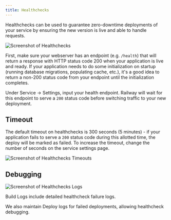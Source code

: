 ```yaml
---
title: Healthchecks
---
```


Healthchecks can be used to guarantee zero-downtime deployments of your service by ensuring the new version is live and able to handle requests.

<Image 
src="https://res.cloudinary.com/railway/image/upload/v1645223701/docs/healthcheck_usnoiu.png"
alt="Screenshot of Healthchecks"
layout="intrinsic"
width={876} height={434} quality={80} />

First, make sure your webserver has an endpoint (e.g. `/health`) that will return a response with HTTP status code 200 when your application is live and ready. If your application needs to do some initialization on startup (running database migrations, populating cache, etc.), it's a good idea to return a non-200 status code from your endpoint until the initialization completes.

Under Service → Settings, input your health endpoint. Railway will wait for this endpoint to serve a `200` status code before switching traffic to your new deployment.

## Timeout

The default timeout on healthchecks is 300 seconds (5 minutes) - if your application fails
to serve a `200` status code during this allotted time, the deploy will be marked
as failed. To increase the timeout, change the number of seconds on the service settings page.

<Image 
src="https://res.cloudinary.com/railway/image/upload/v1664564544/docs/healthcheck-timeout_lozkiv.png"
alt="Screenshot of Healthchecks Timeouts"
layout="intrinsic"
width={1188} height={348} quality={80} />

## Debugging

<Image 
src="https://res.cloudinary.com/railway/image/upload/v1656640465/docs/healthcheck_bzbjbd.png"
alt="Screenshot of Healthchecks Logs"
layout="intrinsic"
width={1350} height={744} quality={80} />

Build Logs include detailed healthcheck failure logs.

We also maintain Deploy logs for failed deployments, allowing healthcheck debugging.
